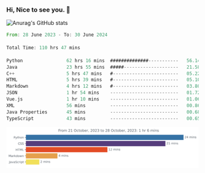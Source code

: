 ### Hi, Nice to see you. 👋

<!--
**EtherFin/EtherFin** is a ✨ _special_ ✨ repository because its `README.md` (this file) appears on your GitHub profile.

Here are some ideas to get you started:

- 🔭 I’m currently working on ...
- 🌱 I’m currently learning ...
- 👯 I’m looking to collaborate on ...
- 🤔 I’m looking for help with ...
- 💬 Ask me about ...
- 📫 How to reach me: ...
- 😄 Pronouns: ...
- ⚡ Fun fact: ...
-->


![Anurag's GitHub stats](https://github-readme-stats.vercel.app/api?username=EtherFin&bg_color=30,e96443,e97f43,e99943,e9b443,e9ce43,e9e843,d3e943,bee943,a9e943,94e943&title_color=fff&text_color=000&show_icons=true&icon_color=000)


<!--START_SECTION:waka-->

```rust
From: 28 June 2023 - To: 30 June 2024

Total Time: 110 hrs 47 mins

Python                62 hrs 16 mins  ##############-----------   56.14 %
Java                  23 hrs 55 mins  #####--------------------   21.58 %
C++                   5 hrs 47 mins   #------------------------   05.22 %
HTML                  5 hrs 39 mins   #------------------------   05.10 %
Markdown              4 hrs 12 mins   #------------------------   03.80 %
JSON                  1 hr 54 mins    -------------------------   01.72 %
Vue.js                1 hr 10 mins    -------------------------   01.06 %
XML                   56 mins         -------------------------   00.86 %
Java Properties       45 mins         -------------------------   00.68 %
TypeScript            43 mins         -------------------------   00.65 %
```

<!--END_SECTION:waka-->

<img
  src="https://github.com/EtherFin/EtherFin/blob/master/images/stat.svg"
  alt="Work Dashboard"
/>

